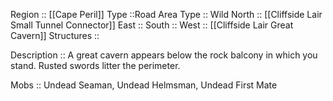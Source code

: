 Region :: [[Cape Peril]]
Type ::Road
Area Type :: Wild
North :: [[Cliffside Lair Small Tunnel Connector]]
East :: 
South ::
West :: [[Cliffside Lair Great Cavern]]
Structures :: 

Description ::  A great cavern appears below the rock balcony in which you stand. Rusted swords litter the perimeter.

Mobs :: Undead Seaman, Undead Helmsman, Undead First Mate
